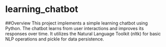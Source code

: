 # learning_chatbot
##Overview
This project implements a simple learning chatbot using Python. The chatbot learns from user interactions and improves its responses over time. It utilizes the Natural Language Toolkit (nltk) for basic NLP operations and pickle for data persistence.
